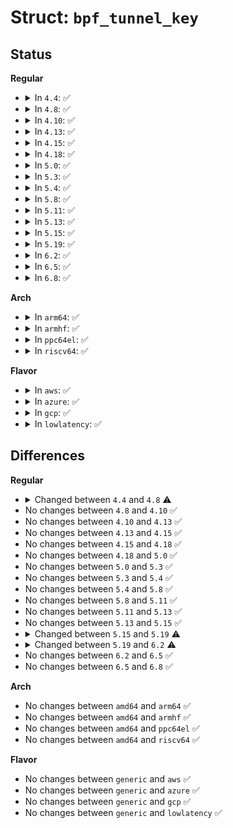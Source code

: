 # Struct: <code>bpf_tunnel_key</code>

## Status
<b>Regular</b>
<ul>
<li>
<details>
<summary>In <code>4.4</code>: ✅</summary>

```c
struct bpf_tunnel_key {
    __u32 tunnel_id;
    __u32 remote_ipv4;
};
```
</details>
</li>
<li>
<details>
<summary>In <code>4.8</code>: ✅</summary>

```c
struct bpf_tunnel_key {
    __u32 tunnel_id;
    __u32 remote_ipv4;
    __u32 remote_ipv6[4];
    __u8 tunnel_tos;
    __u8 tunnel_ttl;
    __u16 tunnel_ext;
    __u32 tunnel_label;
};
```
</details>
</li>
<li>
<details>
<summary>In <code>4.10</code>: ✅</summary>

```c
struct bpf_tunnel_key {
    __u32 tunnel_id;
    __u32 remote_ipv4;
    __u32 remote_ipv6[4];
    __u8 tunnel_tos;
    __u8 tunnel_ttl;
    __u16 tunnel_ext;
    __u32 tunnel_label;
};
```
</details>
</li>
<li>
<details>
<summary>In <code>4.13</code>: ✅</summary>

```c
struct bpf_tunnel_key {
    __u32 tunnel_id;
    __u32 remote_ipv4;
    __u32 remote_ipv6[4];
    __u8 tunnel_tos;
    __u8 tunnel_ttl;
    __u16 tunnel_ext;
    __u32 tunnel_label;
};
```
</details>
</li>
<li>
<details>
<summary>In <code>4.15</code>: ✅</summary>

```c
struct bpf_tunnel_key {
    __u32 tunnel_id;
    __u32 remote_ipv4;
    __u32 remote_ipv6[4];
    __u8 tunnel_tos;
    __u8 tunnel_ttl;
    __u16 tunnel_ext;
    __u32 tunnel_label;
};
```
</details>
</li>
<li>
<details>
<summary>In <code>4.18</code>: ✅</summary>

```c
struct bpf_tunnel_key {
    __u32 tunnel_id;
    __u32 remote_ipv4;
    __u32 remote_ipv6[4];
    __u8 tunnel_tos;
    __u8 tunnel_ttl;
    __u16 tunnel_ext;
    __u32 tunnel_label;
};
```
</details>
</li>
<li>
<details>
<summary>In <code>5.0</code>: ✅</summary>

```c
struct bpf_tunnel_key {
    __u32 tunnel_id;
    __u32 remote_ipv4;
    __u32 remote_ipv6[4];
    __u8 tunnel_tos;
    __u8 tunnel_ttl;
    __u16 tunnel_ext;
    __u32 tunnel_label;
};
```
</details>
</li>
<li>
<details>
<summary>In <code>5.3</code>: ✅</summary>

```c
struct bpf_tunnel_key {
    __u32 tunnel_id;
    __u32 remote_ipv4;
    __u32 remote_ipv6[4];
    __u8 tunnel_tos;
    __u8 tunnel_ttl;
    __u16 tunnel_ext;
    __u32 tunnel_label;
};
```
</details>
</li>
<li>
<details>
<summary>In <code>5.4</code>: ✅</summary>

```c
struct bpf_tunnel_key {
    __u32 tunnel_id;
    __u32 remote_ipv4;
    __u32 remote_ipv6[4];
    __u8 tunnel_tos;
    __u8 tunnel_ttl;
    __u16 tunnel_ext;
    __u32 tunnel_label;
};
```
</details>
</li>
<li>
<details>
<summary>In <code>5.8</code>: ✅</summary>

```c
struct bpf_tunnel_key {
    __u32 tunnel_id;
    __u32 remote_ipv4;
    __u32 remote_ipv6[4];
    __u8 tunnel_tos;
    __u8 tunnel_ttl;
    __u16 tunnel_ext;
    __u32 tunnel_label;
};
```
</details>
</li>
<li>
<details>
<summary>In <code>5.11</code>: ✅</summary>

```c
struct bpf_tunnel_key {
    __u32 tunnel_id;
    __u32 remote_ipv4;
    __u32 remote_ipv6[4];
    __u8 tunnel_tos;
    __u8 tunnel_ttl;
    __u16 tunnel_ext;
    __u32 tunnel_label;
};
```
</details>
</li>
<li>
<details>
<summary>In <code>5.13</code>: ✅</summary>

```c
struct bpf_tunnel_key {
    __u32 tunnel_id;
    __u32 remote_ipv4;
    __u32 remote_ipv6[4];
    __u8 tunnel_tos;
    __u8 tunnel_ttl;
    __u16 tunnel_ext;
    __u32 tunnel_label;
};
```
</details>
</li>
<li>
<details>
<summary>In <code>5.15</code>: ✅</summary>

```c
struct bpf_tunnel_key {
    __u32 tunnel_id;
    __u32 remote_ipv4;
    __u32 remote_ipv6[4];
    __u8 tunnel_tos;
    __u8 tunnel_ttl;
    __u16 tunnel_ext;
    __u32 tunnel_label;
};
```
</details>
</li>
<li>
<details>
<summary>In <code>5.19</code>: ✅</summary>

```c
struct bpf_tunnel_key {
    __u32 tunnel_id;
    __u32 remote_ipv4;
    __u32 remote_ipv6[4];
    __u8 tunnel_tos;
    __u8 tunnel_ttl;
    __u16 tunnel_ext;
    __u32 tunnel_label;
    __u32 local_ipv4;
    __u32 local_ipv6[4];
};
```
</details>
</li>
<li>
<details>
<summary>In <code>6.2</code>: ✅</summary>

```c
struct bpf_tunnel_key {
    __u32 tunnel_id;
    __u32 remote_ipv4;
    __u32 remote_ipv6[4];
    __u8 tunnel_tos;
    __u8 tunnel_ttl;
    __u16 tunnel_ext;
    __be16 tunnel_flags;
    __u32 tunnel_label;
    __u32 local_ipv4;
    __u32 local_ipv6[4];
};
```
</details>
</li>
<li>
<details>
<summary>In <code>6.5</code>: ✅</summary>

```c
struct bpf_tunnel_key {
    __u32 tunnel_id;
    __u32 remote_ipv4;
    __u32 remote_ipv6[4];
    __u8 tunnel_tos;
    __u8 tunnel_ttl;
    __u16 tunnel_ext;
    __be16 tunnel_flags;
    __u32 tunnel_label;
    __u32 local_ipv4;
    __u32 local_ipv6[4];
};
```
</details>
</li>
<li>
<details>
<summary>In <code>6.8</code>: ✅</summary>

```c
struct bpf_tunnel_key {
    __u32 tunnel_id;
    __u32 remote_ipv4;
    __u32 remote_ipv6[4];
    __u8 tunnel_tos;
    __u8 tunnel_ttl;
    __u16 tunnel_ext;
    __be16 tunnel_flags;
    __u32 tunnel_label;
    __u32 local_ipv4;
    __u32 local_ipv6[4];
};
```
</details>
</li>
</ul>
<b>Arch</b>
<ul>
<li>
<details>
<summary>In <code>arm64</code>: ✅</summary>

```c
struct bpf_tunnel_key {
    __u32 tunnel_id;
    __u32 remote_ipv4;
    __u32 remote_ipv6[4];
    __u8 tunnel_tos;
    __u8 tunnel_ttl;
    __u16 tunnel_ext;
    __u32 tunnel_label;
};
```
</details>
</li>
<li>
<details>
<summary>In <code>armhf</code>: ✅</summary>

```c
struct bpf_tunnel_key {
    __u32 tunnel_id;
    __u32 remote_ipv4;
    __u32 remote_ipv6[4];
    __u8 tunnel_tos;
    __u8 tunnel_ttl;
    __u16 tunnel_ext;
    __u32 tunnel_label;
};
```
</details>
</li>
<li>
<details>
<summary>In <code>ppc64el</code>: ✅</summary>

```c
struct bpf_tunnel_key {
    __u32 tunnel_id;
    __u32 remote_ipv4;
    __u32 remote_ipv6[4];
    __u8 tunnel_tos;
    __u8 tunnel_ttl;
    __u16 tunnel_ext;
    __u32 tunnel_label;
};
```
</details>
</li>
<li>
<details>
<summary>In <code>riscv64</code>: ✅</summary>

```c
struct bpf_tunnel_key {
    __u32 tunnel_id;
    __u32 remote_ipv4;
    __u32 remote_ipv6[4];
    __u8 tunnel_tos;
    __u8 tunnel_ttl;
    __u16 tunnel_ext;
    __u32 tunnel_label;
};
```
</details>
</li>
</ul>
<b>Flavor</b>
<ul>
<li>
<details>
<summary>In <code>aws</code>: ✅</summary>

```c
struct bpf_tunnel_key {
    __u32 tunnel_id;
    __u32 remote_ipv4;
    __u32 remote_ipv6[4];
    __u8 tunnel_tos;
    __u8 tunnel_ttl;
    __u16 tunnel_ext;
    __u32 tunnel_label;
};
```
</details>
</li>
<li>
<details>
<summary>In <code>azure</code>: ✅</summary>

```c
struct bpf_tunnel_key {
    __u32 tunnel_id;
    __u32 remote_ipv4;
    __u32 remote_ipv6[4];
    __u8 tunnel_tos;
    __u8 tunnel_ttl;
    __u16 tunnel_ext;
    __u32 tunnel_label;
};
```
</details>
</li>
<li>
<details>
<summary>In <code>gcp</code>: ✅</summary>

```c
struct bpf_tunnel_key {
    __u32 tunnel_id;
    __u32 remote_ipv4;
    __u32 remote_ipv6[4];
    __u8 tunnel_tos;
    __u8 tunnel_ttl;
    __u16 tunnel_ext;
    __u32 tunnel_label;
};
```
</details>
</li>
<li>
<details>
<summary>In <code>lowlatency</code>: ✅</summary>

```c
struct bpf_tunnel_key {
    __u32 tunnel_id;
    __u32 remote_ipv4;
    __u32 remote_ipv6[4];
    __u8 tunnel_tos;
    __u8 tunnel_ttl;
    __u16 tunnel_ext;
    __u32 tunnel_label;
};
```
</details>
</li>
</ul>

## Differences
<b>Regular</b>
<ul>
<li>
<details>
<summary>Changed between <code>4.4</code> and <code>4.8</code> ⚠️</summary>
<ul>
<li>
<b>Field added. </b>
<code>__u32 remote_ipv6[4]</code>
</li>
<li>
<b>Field added. </b>
<code>__u8 tunnel_tos</code>
</li>
<li>
<b>Field added. </b>
<code>__u8 tunnel_ttl</code>
</li>
<li>
<b>Field added. </b>
<code>__u16 tunnel_ext</code>
</li>
<li>
<b>Field added. </b>
<code>__u32 tunnel_label</code>
</li>
</ul>
</details>
</li>
<li>
No changes between <code>4.8</code> and <code>4.10</code> ✅
</li>
<li>
No changes between <code>4.10</code> and <code>4.13</code> ✅
</li>
<li>
No changes between <code>4.13</code> and <code>4.15</code> ✅
</li>
<li>
No changes between <code>4.15</code> and <code>4.18</code> ✅
</li>
<li>
No changes between <code>4.18</code> and <code>5.0</code> ✅
</li>
<li>
No changes between <code>5.0</code> and <code>5.3</code> ✅
</li>
<li>
No changes between <code>5.3</code> and <code>5.4</code> ✅
</li>
<li>
No changes between <code>5.4</code> and <code>5.8</code> ✅
</li>
<li>
No changes between <code>5.8</code> and <code>5.11</code> ✅
</li>
<li>
No changes between <code>5.11</code> and <code>5.13</code> ✅
</li>
<li>
No changes between <code>5.13</code> and <code>5.15</code> ✅
</li>
<li>
<details>
<summary>Changed between <code>5.15</code> and <code>5.19</code> ⚠️</summary>
<ul>
<li>
<b>Field added. </b>
<code>__u32 local_ipv4</code>
</li>
<li>
<b>Field added. </b>
<code>__u32 local_ipv6[4]</code>
</li>
</ul>
</details>
</li>
<li>
<details>
<summary>Changed between <code>5.19</code> and <code>6.2</code> ⚠️</summary>
<ul>
<li>
<b>Field added. </b>
<code>__be16 tunnel_flags</code>
</li>
</ul>
</details>
</li>
<li>
No changes between <code>6.2</code> and <code>6.5</code> ✅
</li>
<li>
No changes between <code>6.5</code> and <code>6.8</code> ✅
</li>
</ul>
<b>Arch</b>
<ul>
<li>
No changes between <code>amd64</code> and <code>arm64</code> ✅
</li>
<li>
No changes between <code>amd64</code> and <code>armhf</code> ✅
</li>
<li>
No changes between <code>amd64</code> and <code>ppc64el</code> ✅
</li>
<li>
No changes between <code>amd64</code> and <code>riscv64</code> ✅
</li>
</ul>
<b>Flavor</b>
<ul>
<li>
No changes between <code>generic</code> and <code>aws</code> ✅
</li>
<li>
No changes between <code>generic</code> and <code>azure</code> ✅
</li>
<li>
No changes between <code>generic</code> and <code>gcp</code> ✅
</li>
<li>
No changes between <code>generic</code> and <code>lowlatency</code> ✅
</li>
</ul>

